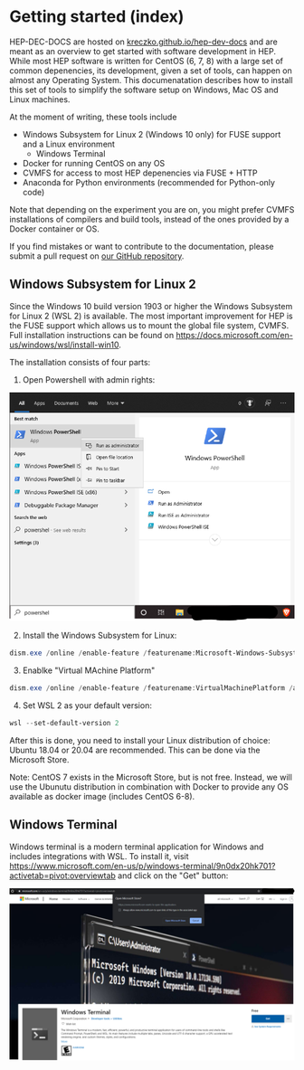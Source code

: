 <!-- # Welcome to the High-Energy Physics (Doftware) Development Documentation (HEP-DEV-DOCS) -->
# Getting started (index)

HEP-DEC-DOCS are hosted on [kreczko.github.io/hep-dev-docs](https://kreczko.github.io/hep-dev-docs/) and are meant as an overview to get started with software development in HEP.
While most HEP software is written for CentOS (6, 7, 8) with a large set of common depenencies, its development, given a set of tools, can happen on almost any Operating System. This documenatation describes how to install this set of tools to simplify the software setup on Windows, Mac OS and Linux machines.

At the moment of writing, these tools include

- Windows Subsystem for Linux 2 (Windows 10 only) for FUSE support and a Linux environment
  - Windows Terminal
- Docker for running CentOS on any OS
- CVMFS for access to most HEP depenencies via FUSE + HTTP
- Anaconda for Python environments (recommended for Python-only code)

Note that depending on the experiment you are on, you might prefer CVMFS installations of compilers and build tools,
instead of the ones provided by a Docker container or OS.

If you find mistakes or want to contribute to the documentation, please submit a pull request on [our GitHub repository](https://github.com/kreczko/hep-dev-docs).

## Windows Subsystem for Linux 2

Since the Windows 10 build version 1903 or higher the Windows Subsystem for Linux 2 (WSL 2) is available.
The most important improvement for HEP is the FUSE support which allows us to mount the global file system, CVMFS.
Full installation instructions can be found on https://docs.microsoft.com/en-us/windows/wsl/install-win10.

The installation consists of four parts:

1. Open Powershell with admin rights:

![Open Powershell with admin rights](static/powershell_admin.png)

2. Install the Windows Subsystem for Linux:

```powershell
dism.exe /online /enable-feature /featurename:Microsoft-Windows-Subsystem-Linux /all /norestart
```

3. Enablke "Virtual MAchine Platform"

```powershell
dism.exe /online /enable-feature /featurename:VirtualMachinePlatform /all /norestart
```

4. Set WSL 2 as your default version:

```powershell
wsl --set-default-version 2
```

After this is done, you need to install your Linux distribution of choice: Ubuntu 18.04 or 20.04 are recommended.
This can be done via the Microsoft Store.

Note: CentOS 7 exists in the Microsoft Store, but is not free. Instead, we will use the Ubunutu distribution in combination with Docker
to provide any OS available as docker image (includes CentOS 6-8).

## Windows Terminal

Windows terminal is a modern terminal application for Windows and includes integrations with WSL.
To install it, visit https://www.microsoft.com/en-us/p/windows-terminal/9n0dx20hk701?activetab=pivot:overviewtab and click on the "Get" button:

![Install Windows Terminal](static/windows_terminal.png)
